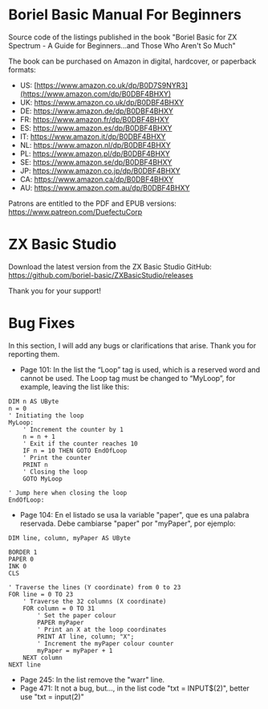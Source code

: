 # Boriel Basic Manual For Beginners
Source code of the listings published in the book "Boriel Basic for ZX Spectrum - A Guide for Beginners...and Those Who Aren't So Much"

The book can be purchased on Amazon in digital, hardcover, or paperback formats:
- US: [https://www.amazon.co.uk/dp/B0D7S9NYR3](https://www.amazon.com/dp/B0DBF4BHXY)
- UK: https://www.amazon.co.uk/dp/B0DBF4BHXY
- DE: https://www.amazon.de/dp/B0DBF4BHXY
- FR: https://www.amazon.fr/dp/B0DBF4BHXY
- ES: https://www.amazon.es/dp/B0DBF4BHXY
- IT: https://www.amazon.it/dp/B0DBF4BHXY
- NL: https://www.amazon.nl/dp/B0DBF4BHXY
- PL: https://www.amazon.pl/dp/B0DBF4BHXY
- SE: https://www.amazon.se/dp/B0DBF4BHXY
- JP: https://www.amazon.co.jp/dp/B0DBF4BHXY
- CA: https://www.amazon.ca/dp/B0DBF4BHXY
- AU: https://www.amazon.com.au/dp/B0DBF4BHXY

Patrons are entitled to the PDF and EPUB versions: https://www.patreon.com/DuefectuCorp

# ZX Basic Studio
Download the latest version from the ZX Basic Studio GitHub: https://github.com/boriel-basic/ZXBasicStudio/releases

Thank you for your support!

# Bug Fixes
In this section, I will add any bugs or clarifications that arise. Thank you for reporting them.

- Page 101: In the list the “Loop” tag is used, which is a reserved word and cannot be used. The Loop tag must be changed to “MyLoop”, for example, leaving the list like this:
```Basic
DIM n AS UByte 
n = 0 
' Initiating the loop 
MyLoop: 
    ' Increment the counter by 1 
    n = n + 1 
    ' Exit if the counter reaches 10 
    IF n = 10 THEN GOTO EndOfLoop 
    ' Print the counter 
    PRINT n 
    ' Closing the loop 
    GOTO MyLoop 
 
' Jump here when closing the loop 
EndOfLoop:
```
- Page 104: En el listado se usa la variable "paper", que es una palabra reservada. Debe cambiarse "paper" por "myPaper", por ejemplo:
```Basic
DIM line, column, myPaper AS UByte 
 
BORDER 1 
PAPER 0 
INK 0 
CLS 
 
' Traverse the lines (Y coordinate) from 0 to 23 
FOR line = 0 TO 23 
    ' Traverse the 32 columns (X coordinate) 
    FOR column = 0 TO 31 
        ' Set the paper colour 
        PAPER myPaper 
        ' Print an X at the loop coordinates 
        PRINT AT line, column; "X"; 
        ' Increment the myPaper colour counter 
        myPaper = myPaper + 1 
    NEXT column 
NEXT line
```
- Page 245: In the list remove the "warr" line.
- Page 471: It not a bug, but..., in the list code "txt = INPUT$(2)", better use "txt = input(2)"

